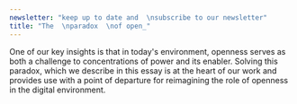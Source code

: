```yaml
---
newsletter: "keep up to date and  \nsubscribe to our newsletter"
title: "The  \nparadox  \nof open_"
---
```

One of our key insights is that in today's environment, openness serves as both a challenge to concentrations of power and its enabler. Solving this paradox, which we describe in this essay is at the heart of our work and provides use with a point of departure for reimagining the role of openness in the digital environment.

